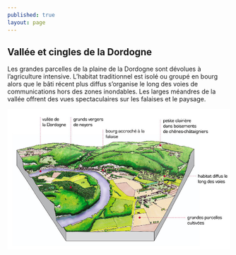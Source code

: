 ```yaml
---
published: true
layout: page
---
```



## Vallée et cingles de la Dordogne

Les grandes parcelles de la plaine de la Dordogne sont dévolues à l’agriculture intensive. L’habitat traditionnel est isolé ou groupé en bourg alors que le bâti récent plus diffus s’organise le long des voies de communications hors des zones inondables. Les larges méandres de la vallée offrent des vues spectaculaires sur les falaises et le paysage.

![Vallée et cingles de la Dordogne](/data/images/4/architecture/4_ARCHITECTURE_bloc4.jpg)
